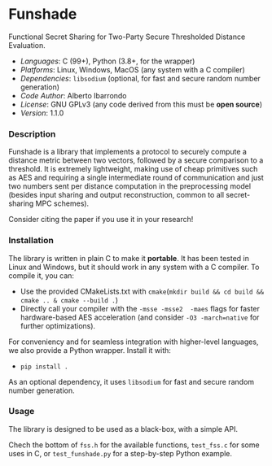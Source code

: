 # Funshade
Functional Secret Sharing for Two-Party Secure Thresholded Distance Evaluation.

- _Languages_: C (99+), Python (3.8+, for the wrapper)
- _Platforms_: Linux, Windows, MacOS (any system with a C compiler)
- _Dependencies_: `libsodium` (optional, for fast and secure random number generation)
- _Code Author_: Alberto Ibarrondo
- _License_: GNU GPLv3 (any code derived from this must be **open source**)
- _Version_: 1.1.0

### Description
Funshade is a library that implements a protocol to securely compute a distance metric between two vectors, followed by a secure comparison to a threshold. It is extremely lightweight, making use of cheap primitives such as AES and requiring a single intermediate round of communication and just two numbers sent per distance computation in the preprocessing model (besides input sharing and output reconstruction, common to all secret-sharing MPC schemes).

Consider citing the paper if you use it in your research!


### Installation
The library is written in plain C to make it **portable**.
It has been tested in Linux and Windows, but it should work in any system with a C compiler.
To compile it, you can:
- Use the provided CMakeLists.txt with `cmake`(`mkdir build && cd build && cmake .. & cmake --build .`)
- Directly call your compiler with the `-msse -msse2  -maes` flags for faster hardware-based AES acceleration (and consider `-O3 -march=native` for further optimizations).

For conveniency and for seamless integration with higher-level languages, we also provide a Python wrapper.
Install it with:
- `pip install .`

As an optional dependency, it uses `libsodium` for fast and secure random number generation.

### Usage
The library is designed to be used as a black-box, with a simple API.

Chech the bottom of `fss.h` for the available functions, `test_fss.c` for some uses in C, or `test_funshade.py` for a step-by-step Python example.
